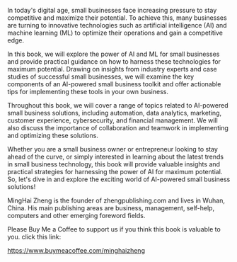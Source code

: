 
In today's digital age, small businesses face increasing pressure to stay competitive and maximize their potential. To achieve this, many businesses are turning to innovative technologies such as artificial intelligence (AI) and machine learning (ML) to optimize their operations and gain a competitive edge.

In this book, we will explore the power of AI and ML for small businesses and provide practical guidance on how to harness these technologies for maximum potential. Drawing on insights from industry experts and case studies of successful small businesses, we will examine the key components of an AI-powered small business toolkit and offer actionable tips for implementing these tools in your own business.

Throughout this book, we will cover a range of topics related to AI-powered small business solutions, including automation, data analytics, marketing, customer experience, cybersecurity, and financial management. We will also discuss the importance of collaboration and teamwork in implementing and optimizing these solutions.

Whether you are a small business owner or entrepreneur looking to stay ahead of the curve, or simply interested in learning about the latest trends in small business technology, this book will provide valuable insights and practical strategies for harnessing the power of AI for maximum potential. So, let's dive in and explore the exciting world of AI-powered small business solutions!

MingHai Zheng is the founder of zhengpublishing.com and lives in Wuhan, China. His main publishing areas are business, management, self-help, computers and other emerging foreword fields.

Please Buy Me a Coffee to support us if you think this book is valuable to you. click this link:

https://www.buymeacoffee.com/minghaizheng
